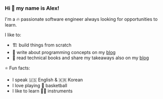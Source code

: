 ### Hi 👋 my name is Alex!
I'm a :fire: passionate software engineer always looking for opportunities to learn.

I like to:
- :building_construction: build things from scratch
- :memo: write about programming concepts on my [blog]()
- :open_book: read technical books and share my takeaways also on my [blog]()


:star: Fun facts:
- I speak :us: English & :kr: Korean
- I love playing :basketball: basketball
- I like to learn :guitar::musical_keyboard: instruments
